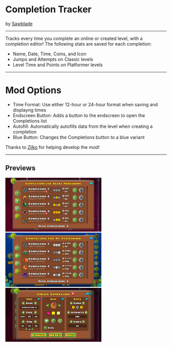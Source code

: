 # Completion Tracker
by [Sawblade](https://gdbrowser.com/u/sawbladegd)

---
Tracks every time you complete an online or created level, with a completion editor!
The following stats are saved for each completion:
* Name, Date, Time, Coins, and Icon
* Jumps and Attempts on <cj>Classic</c> levels
* Level Time and Points on <cp>Platformer</c> levels

---
# Mod Options
* Time Format: Use either 12-hour or 24-hour format when saving and displayng times
* Endscreen Button: Adds a button to the endscreen to open the Completions list
* Autofill: Automatically autofills data from the level when creating a completion
* Blue Button: Changes the Completions button to a blue variant

Thanks to [Zilko](https://gdbrowser.com/u/zilko) for helping develop the mod!

---
## Previews

<img src="resources/thumb1.png" width="300" alt="Preview #1" />

<img src="resources/thumb2.png" width="300" alt="Preview #2" />

<img src="resources/thumb3.png" width="300" alt="Preview #3" />